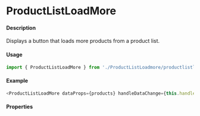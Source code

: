 # ProductListLoadMore

#### Description

Displays a button that loads more products from a product list.

#### Usage

```js
import { ProductListLoadMore } from './ProductListLoadmore/productlistloadmore';
```

#### Example

```js
<ProductListLoadMore dataProps={products} handleDataChange={this.handleProductsChange} onLoadMore={navigationLookup} />
```

#### Properties

<!-- PROPS -->
